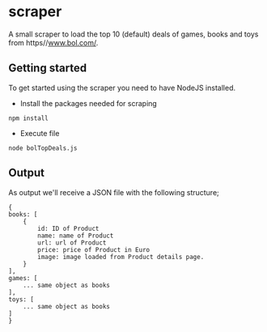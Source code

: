 # scraper 

A small scraper to load the top 10 (default) deals of games, books and toys from https//www.bol.com/.

## Getting started
To get started using the scraper you need to have NodeJS installed.

- Install the packages needed for scraping
````
npm install
````

- Execute file
````
node bolTopDeals.js
````

## Output
As output we'll receive a JSON file with the following structure;
````
{
books: [
    {
        id: ID of Product
        name: name of Product
        url: url of Product
        price: price of Product in Euro
        image: image loaded from Product details page.
    }
],
games: [
    ... same object as books    
],
toys: [    
    ... same object as books
]
}
````